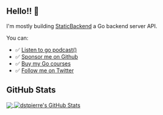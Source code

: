 ## Hello!! 👋

I'm mostly building [StaticBackend](https://github.com/staticbackendhq/core) a Go backend server API.

You can:

- ✅ [Listen to go podcast()](https://gopodcast.dev)
- ✅ [Sponsor me on Github](https://github.com/sponsors/dstpierre)
- ✅ [Buy my Go courses](https://dominicstpierre.com/)
- ✅ [Follow me on Twitter](https://twitter.com/dominicstpierre)

<p>

## GitHub Stats

<a href="https://github.com/dstpierre/dstpierre">
  <img align="center" src="https://github-readme-stats.vercel.app/api/top-langs/?hide=css,scss,json,yaml&username=dstpierre&hide=html&title_color=ffffff&text_color=c9cacc&icon_color=2bbc8a&bg_color=1d1f21" />
</a>
<a href="https://github.com/dstpierre/dstpierre">
  <img align="center" src="https://github-readme-stats.vercel.app/api?username=dstpierre&show_icons=true&line_height=27&count_private=true&title_color=ffffff&text_color=c9cacc&icon_color=2bbc8a&bg_color=1d1f21" alt="dstpierre's GitHub Stats" />
</a>